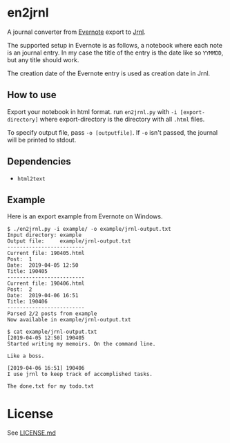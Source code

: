 # en2jrnl

A journal converter from [Evernote](https://www.evernote.com) export to [Jrnl](http://jrnl.sh/).

The supported setup in Evernote is as follows, a notebook where each note is an journal entry. In my case the title of the entry is the date like so `YYMMDD`, but any title should work.

The creation date of the Evernote entry is used as creation date in Jrnl.


## How to use

Export your notebook in html format. run `en2jrnl.py` with `-i [export-directory]` where export-directory is the directory with all `.html` files.

To specify output file, pass `-o [outputfile]`. If `-o` isn't passed, the journal will be printed to stdout.


## Dependencies

* `html2text`


## Example

Here is an export example from Evernote on Windows.

```
$ ./en2jrnl.py -i example/ -o example/jrnl-output.txt
Input directory: example
Output file:     example/jrnl-output.txt
-------------------------
Current file: 190405.html
Post:  1
Date:  2019-04-05 12:50
Title: 190405
-------------------------
Current file: 190406.html
Post:  2
Date:  2019-04-06 16:51
Title: 190406
-------------------------
Parsed 2/2 posts from example
Now available in example/jrnl-output.txt

$ cat example/jrnl-output.txt
[2019-04-05 12:50] 190405
Started writing my memoirs. On the command line.

Like a boss.

[2019-04-06 16:51] 190406
I use jrnl to keep track of accomplished tasks.

The done.txt for my todo.txt
```


# License

See [LICENSE.md](LICENSE.md)
